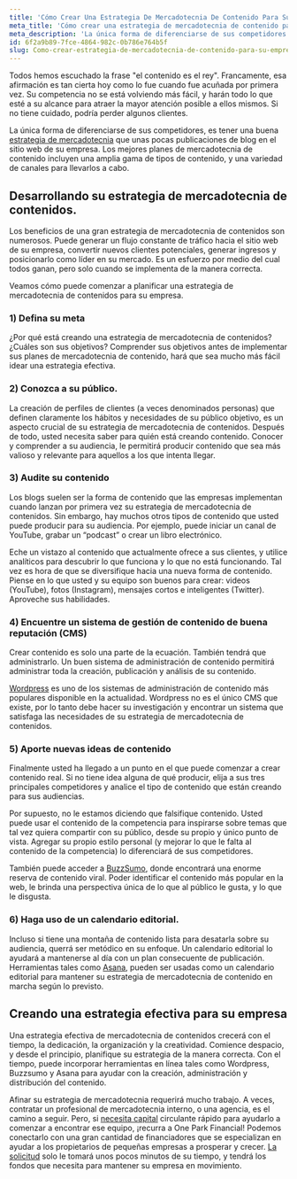 ```yaml
---
title: 'Cómo Crear Una Estrategia De Mercadotecnia De Contenido Para Su Empresa'
meta_title: 'Cómo crear una estrategia de mercadotecnia de contenido para su empresa.'
meta_description: 'La única forma de diferenciarse de sus competidores es, tener una buena estrategia de mercadotecnia de contenido para su empresa. Una estrategia efectiva de mercadotecnia de contenidos crecerá con el tiempo, la dedicación, la organización y la creatividad.'
id: 6f2a9b89-7fce-4864-982c-0b786e764b5f
slug: Como-crear-estrategia-de-mercadotecnia-de-contenido-para-su-empresa
---
```

Todos hemos escuchado la frase "el contenido es el rey". Francamente, esa afirmación es tan cierta hoy como lo fue cuando fue acuñada por primera vez. Su competencia no se está volviendo más fácil, y harán todo lo que esté a su alcance para atraer la mayor atención posible a ellos mismos. Si no tiene cuidado, podría perder algunos clientes.

La única forma de diferenciarse de sus competidores, es tener una buena [estrategia de mercadotecnia](https://www.oneparkfinancial.com/es/articulos/utilizar-google-para-promocionar-su-empresa) que unas pocas publicaciones de blog en el sitio web de su empresa. Los mejores planes de mercadotecnia de contenido incluyen una amplia gama de tipos de contenido, y una variedad de canales para llevarlos a cabo.   

## Desarrollando su estrategia de mercadotecnia de contenidos.

Los beneficios de una gran estrategia de mercadotecnia de contenidos son numerosos. Puede generar un flujo constante de tráfico hacia el sitio web de su empresa, convertir nuevos clientes potenciales, generar ingresos y posicionarlo como líder en su mercado.  Es un esfuerzo por medio del cual todos ganan, pero solo cuando se implementa de la manera correcta.

Veamos cómo puede comenzar a planificar una estrategia de mercadotecnia de contenidos para su empresa. 

### 1) Defina su meta

¿Por qué está creando una estrategia de mercadotecnia de contenidos? ¿Cuáles son sus objetivos? Comprender sus objetivos antes de implementar sus planes de mercadotecnia de contenido, hará que sea mucho más fácil idear una estrategia efectiva. 

### 2) Conozca a su público.
La creación de perfiles de clientes (a veces denominados personas) que definen claramente los hábitos y necesidades de su público objetivo, es un aspecto crucial de su estrategia de mercadotecnia de contenidos. Después de todo, usted necesita saber para quién está creando contenido. Conocer y comprender a su audiencia, le permitirá producir contenido que sea más valioso y relevante para aquellos a los que intenta llegar.  

### 3) Audite su contenido

Los blogs suelen ser la forma de contenido que las empresas implementan cuando lanzan por primera vez su estrategia de mercadotecnia de contenidos. Sin embargo, hay muchos otros tipos de contenido que usted puede producir para su audiencia. Por ejemplo, puede iniciar un canal de YouTube, grabar un “podcast” o crear un libro electrónico. 

Eche un vistazo al contenido que actualmente ofrece a sus clientes, y utilice analíticos para descubrir lo que funciona y lo que no está funcionando. Tal vez es hora de que se diversifique hacia una nueva forma de contenido. Piense en lo que usted y su equipo son buenos para crear: videos (YouTube), fotos (Instagram), mensajes cortos e inteligentes (Twitter). Aproveche sus habilidades.

### 4) Encuentre un sistema de gestión de contenido de buena reputación (CMS)

Crear contenido es solo una parte de la ecuación. También tendrá que administrarlo. Un buen sistema de administración de contenido permitirá administrar toda la creación, publicación y análisis de su contenido.

[Wordpress](https://wordpress.org/) es uno de los sistemas de administración de contenido más populares disponible en la actualidad. Wordpress no es el único CMS que existe, por lo tanto debe hacer su investigación y encontrar un sistema que satisfaga las necesidades de su estrategia de mercadotecnia de contenidos. 

### 5) Aporte nuevas ideas de contenido

Finalmente usted ha llegado a un punto en el que puede comenzar a crear contenido real. Si no tiene idea alguna de qué producir, elija a sus tres principales competidores y analice el tipo de contenido que están creando para sus audiencias.  

Por supuesto, no le estamos diciendo que falsifique contenido.  Usted puede usar el contenido de la competencia para inspirarse sobre temas que tal vez quiera compartir con su público, desde su propio y único punto de vista. Agregar su propio estilo personal (y mejorar lo que le falta al contenido de la competencia) lo diferenciará de sus competidores. 

También puede acceder a [BuzzSumo]( http://buzzsumo.com/), donde encontrará una enorme reserva de contenido viral.  Poder identificar el contenido más popular en la web, le brinda una perspectiva única de lo que al público le gusta, y lo que le disgusta.

### 6)    Haga uso de un calendario editorial.

Incluso si tiene una montaña de contenido lista para desatarla sobre su audiencia, querrá ser metódico en su enfoque. Un calendario editorial lo ayudará a mantenerse al día con un plan consecuente de publicación. Herramientas tales como [Asana](https://asana.com/), pueden ser usadas como un calendario editorial para mantener su estrategia de mercadotecnia de contenido en marcha según lo previsto.

## Creando una estrategia efectiva para su empresa

Una estrategia efectiva de mercadotecnia de contenidos crecerá con el tiempo, la dedicación, la organización y la creatividad. Comience despacio, y desde el principio, planifique su estrategia de la manera correcta. Con el tiempo, puede incorporar herramientas en línea tales como Wordpress, Buzzsumo y Asana para ayudar con la creación, administración y distribución del contenido. 

Afinar su estrategia de mercadotecnia requerirá mucho trabajo. A veces, contratar un profesional de mercadotecnia interno, o una agencia, es el camino a seguir. Pero, si [necesita capital](https://www.oneparkfinancial.com/pre-qualification) circulante rápido para ayudarlo a comenzar a encontrar ese equipo, ¡recurra a One Park Financial! Podemos conectarlo con una gran cantidad de financiadores que se especializan en ayudar a los propietarios de pequeñas empresas a prosperar y crecer. [La solicitud](https://www.oneparkfinancial.com/) solo le tomará unos pocos minutos de su tiempo, y tendrá los fondos que necesita para mantener su empresa en movimiento.
